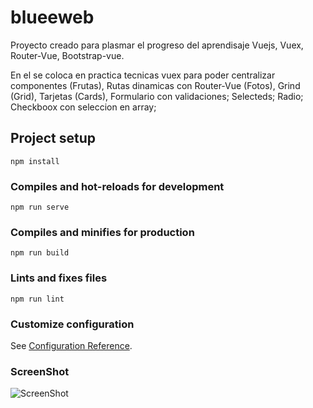 # blueeweb
Proyecto creado para plasmar el progreso del aprendisaje Vuejs, Vuex, Router-Vue, Bootstrap-vue.

En el se coloca en practica tecnicas vuex para poder centralizar componentes (Frutas),
Rutas dinamicas con Router-Vue (Fotos),
Grind (Grid), Tarjetas (Cards), Formulario con validaciones; Selecteds; Radio; Checkboox con seleccion en array; 



## Project setup
```
npm install
```

### Compiles and hot-reloads for development
```
npm run serve
```

### Compiles and minifies for production
```
npm run build
```

### Lints and fixes files
```
npm run lint
```

### Customize configuration
See [Configuration Reference](https://cli.vuejs.org/config/).

### ScreenShot

![ScreenShot](https://raw.github.com/alfonso2254/blueeweb/blob/master/src/assets/screenshot/ss1.JPG)